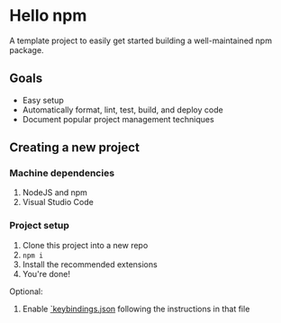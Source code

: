# Hello npm

A template project to easily get started building a well-maintained npm package.

## Goals

-   Easy setup
-   Automatically format, lint, test, build, and deploy code
-   Document popular project management techniques

## Creating a new project

### Machine dependencies

1. NodeJS and npm
1. Visual Studio Code

### Project setup

1. Clone this project into a new repo
1. `npm i`
1. Install the recommended extensions
1. You're done!

Optional:

1. Enable [`keybindings.json](./.vscode/keybindings.json) following the instructions in that file
